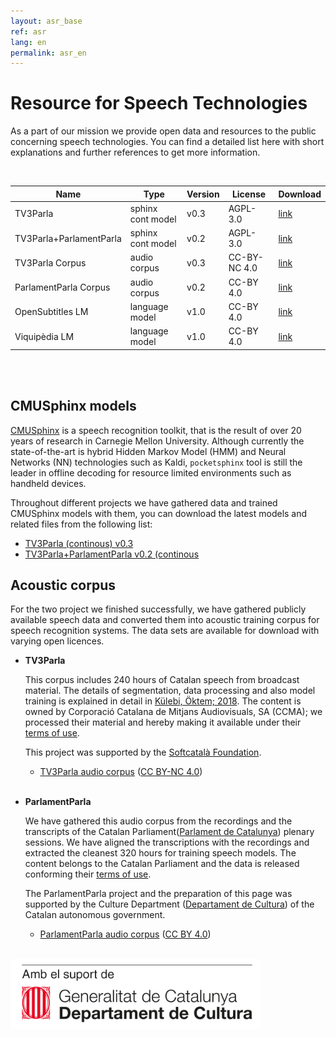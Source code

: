 ```yaml
---
layout: asr_base
ref: asr
lang: en
permalink: asr_en
---
```

# Resource for Speech Technologies

As a part of our mission we provide open data and resources to the public 
concerning speech technologies. You can find a detailed list here with short 
explanations and further references to get more information.
  
<br /> 

| Name                    | Type              | Version | License  | Download |
|-------------------------|-----------        |---------|----------| -------- |
| TV3Parla                | sphinx cont model | v0.3    | AGPL-3.0 | [link]() |
| TV3Parla+ParlamentParla | sphinx cont model | v0.2    | AGPL-3.0 | [link]() |
| TV3Parla Corpus         | audio corpus      | v0.3    | CC-BY-NC 4.0 | [link]() |
| ParlamentParla Corpus   | audio corpus      | v0.2    | CC-BY 4.0 | [link]() |
| OpenSubtitles LM        | language model    | v1.0    | CC-BY 4.0 | [link]() |
| Viquipèdia LM           | language model    | v1.0    | CC-BY 4.0 | [link]() | 
 
<br />
<br />

## CMUSphinx models

[CMUSphinx](https://cmusphinx.github.io/) is a speech recognition toolkit, 
that is the result of over 20 years of research in Carnegie Mellon University. 
Although currently the state-of-the-art is hybrid Hidden Markov Model (HMM) and
Neural Networks (NN) technologies such as Kaldi, `pocketsphinx` tool is still 
the leader in offline decoding for resource limited environments such as 
handheld devices.

Throughout different projects we have gathered data and trained CMUSphinx models with them, you can download the latest models and related files from the following list:

* [TV3Parla (continous) v0.3]()
* [TV3Parla+ParlamentParla v0.2 (continous]()

## Acoustic corpus

For the two project we finished successfully, we have gathered publicly 
available speech data and converted them into acoustic training corpus for
speech recognition systems. The data sets are available for download with 
varying open licences.

* **TV3Parla**

  This corpus includes 240 hours of Catalan speech from broadcast material. The details of segmentation, data processing and also model training is explained in detail in [Külebi, Öktem; 2018](). The content is owned by Corporació Catalana de Mitjans Audiovisuals, SA (CCMA); we processed their material and hereby making it available under their [terms of use]().

  This project was supported by the [Softcatalà Foundation]().

  * [TV3Parla audio corpus]() ([CC BY-NC 4.0][ccbync])  
  <br/>


* **ParlamentParla**

  We have gathered this audio corpus from the recordings and the transcripts of the Catalan Parliament([Parlament de Catalunya](https://www.parlament.cat/)) plenary sessions. We have aligned the transcriptions with the recordings and extracted the cleanest 320 hours for training speech models. The content belongs to the Catalan Parliament and the data is released conforming their [terms of use](https://www.parlament.cat/pcat/serveis-parlament/avis-legal/).

  The ParlamentParla project and the preparation of this page was supported by the Culture Department ([Departament de Cultura](http://cultura.gencat.cat/)) of the Catalan autonomous government.

  * [ParlamentParla audio corpus]() ([CC BY 4.0][ccby])  
  <br/>

[ccby]: https://creativecommons.org/licenses/by/4.0/
[ccbync]: https://creativecommons.org/licenses/by-nc/4.0/
<img src="/img/logo_generalitat.png" width="400"/>

